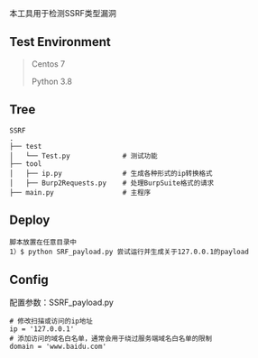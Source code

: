 本工具用于检测SSRF类型漏洞



## Test Environment ##

>Centos 7
>
>Python 3.8

## Tree ##

	SSRF
	.
	├── test
	│   └── Test.py				# 测试功能
	├── tool
	│   ├── ip.py				# 生成各种形式的ip转换格式
	│   ├── Burp2Requests.py	# 处理BurpSuite格式的请求
	├── main.py					# 主程序

## Deploy ##

	脚本放置在任意目录中
	1）$ python SRF_payload.py 尝试运行并生成关于127.0.0.1的payload



## Config ##

配置参数：SSRF_payload.py

	# 修改扫描或访问的ip地址
	ip = '127.0.0.1'
	# 添加访问的域名白名单，通常会用于绕过服务端域名白名单的限制
	domain = 'www.baidu.com'

